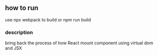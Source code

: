 ## how to run
use npx webpack to build   or  npm run build

### description

bring back the process of how React mount component using virtual dom and JSX

